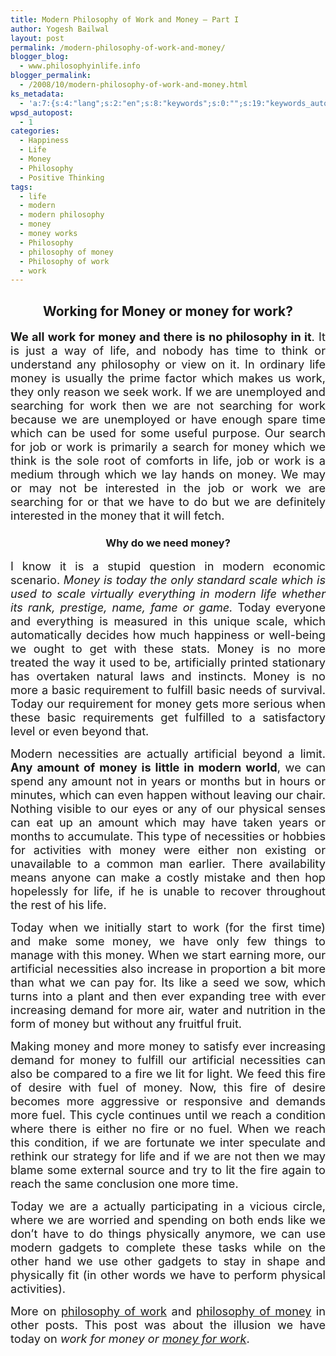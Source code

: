```yaml
---
title: Modern Philosophy of Work and Money – Part I
author: Yogesh Bailwal
layout: post
permalink: /modern-philosophy-of-work-and-money/
blogger_blog:
  - www.philosophyinlife.info
blogger_permalink:
  - /2008/10/modern-philosophy-of-work-and-money.html
ks_metadata:
  - 'a:7:{s:4:"lang";s:2:"en";s:8:"keywords";s:0:"";s:19:"keywords_autoupdate";s:1:"0";s:11:"description";s:0:"";s:22:"description_autoupdate";s:1:"0";s:5:"title";s:0:"";s:6:"robots";s:12:"index,follow";}'
wpsd_autopost:
  - 1
categories:
  - Happiness
  - Life
  - Money
  - Philosophy
  - Positive Thinking
tags:
  - life
  - modern
  - modern philosophy
  - money
  - money works
  - Philosophy
  - philosophy of money
  - Philosophy of work
  - work
---
```

<h2 style="text-align: center;">
  Working for Money or money for work?
</h2>

<p align="justify">
  <span style="font-size: 130%;"><span style="font-weight: bold;">We all work for money and there is no philosophy in it</span>. It is just a way of life, and nobody has time to think or understand any philosophy or view on it. In ordinary life money is usually the prime factor which makes us work, they only reason we seek work. If we are unemployed and searching for work then we are not searching for work because we are unemployed or have enough spare time which can be used for some useful purpose. Our search for job or work is primarily a search for money which we think is the sole root of comforts in life, job or work is a medium through which we lay hands on money. We may or may not be interested in the job or work we are searching for or that we have to do but we are definitely interested in the money that it will fetch.</span>
</p>

<h3 style="text-align: center;">
  Why do we need money?
</h3>

<p align="justify">
  <span style="font-size: 130%;">I know it is a stupid question in modern economic scenario. <span style="font-style: italic;">Money is today the only standard scale which is used to scale virtually everything in modern life whether its rank, prestige, name, fame or game.</span> Today everyone and everything is measured in this unique scale, which automatically decides how much happiness or well-being we ought to get with these stats. Money is no more treated the way it used to be, artificially printed stationary has overtaken natural laws and instincts. Money is no more a basic requirement to fulfill basic needs of survival. Today our requirement for money gets more serious when these basic requirements get fulfilled to a satisfactory level or even beyond that.</span>
</p>

<p align="justify">
  <span style="font-size: 130%;">Modern necessities are actually artificial beyond a limit. <span style="font-weight: bold;">Any amount of money is little in modern world</span>, we can spend any amount not in years or months but in hours or minutes, which can even happen without leaving our chair. Nothing visible to our eyes or any of our physical senses can eat up an amount which may have taken years or months to accumulate. This type of necessities or hobbies for activities with money were either non existing or unavailable to a common man earlier. There availability means anyone can make a costly mistake and then hop hopelessly for life, if he is unable to recover throughout the rest of his life.</span>
</p>

<p align="justify">
  <span style="font-size: 130%;">Today when we initially start to work (for the first time) and make some money, we have only few things to manage with this money. When we start earning more, our artificial necessities also increase in proportion a bit more than what we can pay for. Its like a seed we sow, which turns into a plant and then ever expanding tree with ever increasing demand for more air, water and nutrition in the form of money but without any fruitful fruit.</span>
</p>

<p align="justify">
  <span style="font-size: 130%;">Making money and more money to satisfy ever increasing demand for money to fulfill our artificial necessities can also be compared to a fire we lit for light. We feed this fire of desire with fuel of money. Now, this fire of desire becomes more aggressive or responsive and demands more fuel. This cycle continues until we reach a condition where there is either no fire or no fuel. When we reach this condition, if we are fortunate we inter speculate and rethink our strategy for life and if we are not then we may blame some external source and try to lit the fire again to reach the same conclusion one more time. </span>
</p>

<p align="justify">
  <span style="font-size: 130%;">Today we are a actually participating in a vicious circle, where we are worried and spending on both ends like we don&#8217;t have to do things physically anymore, we can use modern gadgets to complete these tasks while on the other hand we use other gadgets to stay in shape and physically fit (in other words we have to perform physical activities).</span>
</p>

<p align="justify">
  <span style="font-size: 130%;"> More on <a title="Philosophy of Work Part-II" href="http://www.philosophyinlife.info/philosophy-of-work/">philosophy of work</a> and <a href="http://www.philosophyinlife.info/1/philosophy-of-manifestation.htm">philosophy of money</a> in other posts. This post was about the illusion we have today on <em>work for money or <a href="http://www.philosophyinlife.info/20/modern-philosophy-of-work-and-money.htm">money for work</a></em>.<br /> </span>
</p>